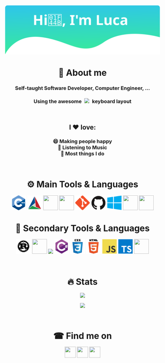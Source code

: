 ![](https://raw.githubusercontent.com/luca-schlecker/luca-schlecker/main/banner.svg)

<h1 align="center">
 🌟 About me
</h1>

<h3 align="center">
Self-taught Software Developer, Computer Engineer, ...
</h3>

<h3 align="center">
Using the awesome  <a href="https://neo-layout.org"><img src="https://upload.wikimedia.org/wikipedia/commons/3/3a/Neo-Logo.svg" height="20" style="padding-left:5px; padding-right:5px;"></a> keyboard layout
</h3>

<br>

<h2 align="center">
I ❤ love:
</h2>

<h3 align="center">
😄 Making people happy <br>
🎵 Listening to Music <br>
🚀 Most things I do
</h3>

<br>

<h1 align="center" style="border-bottom: none">
⚙ Main Tools & Languages
</h1>

<p align="center">
<a href="https://www.w3schools.com/cpp"><img src="https://raw.githubusercontent.com/devicons/devicon/master/icons/cplusplus/cplusplus-original.svg" width="48" height="48"></a>
<a href="https://cmake.org"><img src="https://raw.githubusercontent.com/luca-schlecker/luca-schlecker/main/cmake-logo.svg" width="48" height="48"></a>
<a href="https://neovim.io"><img src="https://raw.githubusercontent.com/neovim/neovim.github.io/master/logos/neovim-mark.svg" width="48" height="48"></a>
<a href="https://code.visualstudio.com"><img src="https://upload.wikimedia.org/wikipedia/commons/9/9a/Visual_Studio_Code_1.35_icon.svg" width="48" height="48"></a>
<a href="https://git-scm.com"><img src="https://raw.githubusercontent.com/devicons/devicon/master/icons/git/git-original.svg" width="48" height="48"></a>
<a href="https://github.com"><img src="https://raw.githubusercontent.com/devicons/devicon/master/icons/github/github-original.svg" width="48" height="48"></a>
<a href="https://www.microsoft.com/en-us/windows"><img src="https://raw.githubusercontent.com/devicons/devicon/master/icons/windows8/windows8-original.svg" width="48" height="48"></a>
<a href="https://archlinux.org"><img src="https://upload.wikimedia.org/wikipedia/commons/a/a5/Archlinux-icon-crystal-64.svg" width="48" height="48"></a>
<a href="https://onenote.com"><img src="https://upload.wikimedia.org/wikipedia/commons/1/1c/Microsoft_Office_OneNote_%282018%E2%80%93present%29.svg" width="48" height="48"></a>
</p>


<h1 align="center" style="border-bottom: none">
🔧 Secondary Tools & Languages
</h1>

<p align="center">
<a href="https://www.rust-lang.com"><img src="https://raw.githubusercontent.com/devicons/devicon/master/icons/rust/rust-plain.svg" width="48" height="48"></a>
<a href="https://qt.io"><img src="https://upload.wikimedia.org/wikipedia/commons/0/0b/Qt_logo_2016.svg" width="48" height="48"></a>
<a href="https://www.jetbrains.com/clion"><img src="https://cdn.worldvectorlogo.com/logos/clion-1.svg" witdh="48" height="48"></a>
<a href="https://www.w3schools.com/cs"><img src="https://raw.githubusercontent.com/devicons/devicon/master/icons/csharp/csharp-original.svg" width="48" height="48"></a>
<a href="https://www.w3schools.com/css"><img src="https://raw.githubusercontent.com/devicons/devicon/master/icons/css3/css3-original-wordmark.svg" width="48" height="48"></a>
<a href="https://www.w3schools.com/html"><img src="https://raw.githubusercontent.com/devicons/devicon/master/icons/html5/html5-original-wordmark.svg" width="48" height="48"></a>
<a href="https://www.w3schools.com/js"><img src="https://raw.githubusercontent.com/devicons/devicon/master/icons/javascript/javascript-original.svg" width="48" height="48"></a>
<a href="https://typescriptlang.org"><img src="https://raw.githubusercontent.com/devicons/devicon/master/icons/typescript/typescript-original.svg" width="48" height="48"></a>
<a href="https://www.adobe.com/products/xd.html"><img src="https://upload.wikimedia.org/wikipedia/commons/c/c2/Adobe_XD_CC_icon.svg" width="48" height="48"></a>
</p>

<br>

<h1 align="center" style="border-bottom: none">
🔥 Stats
</h1>

<p align="center">
<img src="https://github-readme-stats.vercel.app/api?username=luca-schlecker&show_icons=true&locale=en&count_private=true">
</p>
<p align="center">
<img src="https://github-readme-streak-stats.herokuapp.com/?user=luca-schlecker">
</p>

<br>

<h1 align="center" style="border-bottom: none">
☎ Find me on
</h1>

<p align="center">
<a href="https://twitter.com/LucaSchlecker"><img src="https://cdn.jsdelivr.net/npm/simple-icons@4.9.0/icons/twitter.svg" width="36" height="36"></a>
<a href="https://instagram.com/luca.schlecker"><img src="https://cdn.jsdelivr.net/npm/simple-icons@4.9.0/icons/instagram.svg" width="36" height="36"></a>
<a href="mailto://luca.schlecker@hotmail.com"><img src="https://cdn.jsdelivr.net/npm/simple-icons@4.9.0/icons/mail-dot-ru.svg" width="36" height="36"></a>
</p>

</center>
